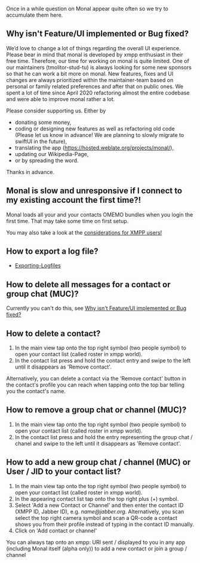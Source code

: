 Once in a while question on Monal appear quite often so we try to accumulate them here.

## Why isn't Feature/UI implemented or Bug fixed?
We’d love to change a lot of things regarding the overall UI experience. Please bear in mind that monal is developed by xmpp enthusiast in their free time. Therefore, our time for working on monal is quite limited. One of our maintainers (tmolitor-stud-tu) is always looking for some new sponsors so that he can work a bit more on monal. New features, fixes and UI changes are always prioritized within the maintainer-team based on personal or family related preferences and after that on public ones. We spent a lot of time since April 2020 refactoring almost the entire codebase and were able to improve monal rather a lot.

Please consider supporting us. Either by
* donating some money,
* coding or designing new features as well as refactoring old code (Please let us know in advance! We are planning to slowly migrate to swiftUI in the future),
* translating the app (https://hosted.weblate.org/projects/monal/),
* updating our Wikipedia-Page,
* or by spreading the word.

Thanks in advance.

## Monal is slow and unresponsive if I connect to my existing account the first time?!

Monal loads all your and your contacts OMEMO bundles when you login the first time. That may take some time on first setup.

You may also take a look at the [considerations for XMPP users!](https://github.com/monal-im/Monal/wiki/Considerations-for-XMPP-users)

## How to export a log file?
- [Exporting-Logfiles](https://github.com/monal-im/Monal/wiki/Introduction-to-use-of-Monal-UDP-Logger#access-logfiles)

## How to delete all messages for a contact or group chat (MUC)?
Currently you can't do this, see [Why isn't Feature/UI implemented or Bug fixed?](https://github.com/monal-im/Monal/wiki/FAQ---Frequently-Asked-Questions#why-isnt-featureui-implemented-or-bug-fixed)

## How to delete a contact?

1. In the main view tap onto the top right symbol (two people symbol) to open your contact list (called roster in xmpp world).
2. In the contact list press and hold the contact entry and swipe to the left until it disappears as 'Remove contact'.

Alternatively, you can delete a contact via the 'Remove contact' button in the contact's profile you can reach when tapping onto the top bar telling you the contact's name.

## How to remove a group chat or channel (MUC)?

1. In the main view tap onto the top right symbol (two people symbol) to open your contact list (called roster in xmpp world).
2. In the contact list press and hold the entry representing the group chat / chanel and swipe to the left until it disappears as 'Remove contact'.

## How to add a new group chat / channel (MUC) or User / JID to your contact list?

1. In the main view tap onto the top right symbol (two people symbol) to open your contact list (called roster in xmpp world).
2. In the appearing contact list tap onto the top right plus (+) symbol.
3. Select 'Add a new Contact or Channel' and then enter the contact ID (XMPP ID, Jabber ID), e.g. _name@jabber.org_. Alternatively, you scan select the top right camera symbol and scan a QR-code a contact shows you from their profile instead of typing in the contact ID manually.
4. Click on 'Add contact or channel'

You can always tap onto an xmpp: URI sent / displayed to you in any app (including Monal itself (alpha only)) to add a new contact or join a group / channel
